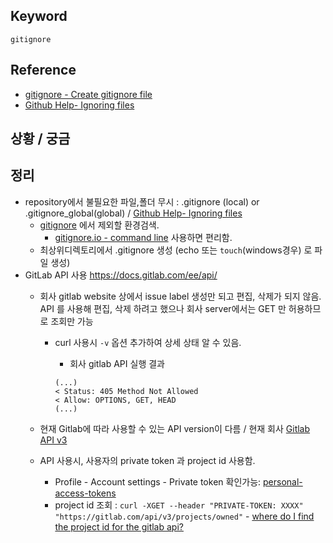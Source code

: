 ## Keyword
`gitignore`

## Reference
- [gitignore - Create gitignore file](https://www.gitignore.io)
- [Github Help- Ignoring files](https://help.github.com/articles/ignoring-files/)

## 상황 / 궁금

## 정리
- repository에서 불필요한 파일,폴더 무시 : .gitignore (local) or .gitignore_global(global) / [Github Help- Ignoring files](https://help.github.com/articles/ignoring-files/)
  - [gitignore](https://www.gitignore.io) 에서 제외할 환경검색.
    - [gitignore.io - command line](https://www.gitignore.io/docs) 사용하면 편리함.
  - 최상위디렉토리에서 .gitignore 생성 (echo 또는 `touch`(windows경우) 로 파일 생성)  
- GitLab API 사용 https://docs.gitlab.com/ee/api/ 
  - 회사 gitlab website 상에서 issue label 생성만 되고 편집, 삭제가 되지 않음. API 를 사용해 편집, 삭제 하려고 했으나  회사 server에서는 GET 만 허용하므로 조회만 가능
    - curl 사용시 `-v` 옵션 추가하여 상세 상태 알 수 있음. 
      - 회사 gitlab API 실행 결과

      ```
      (...)
      < Status: 405 Method Not Allowed
      < Allow: OPTIONS, GET, HEAD
      (...)
      ```
  
  - 현재 Gitlab에 따라 사용할 수 있는 API version이 다름 / 현재 회사 [Gitlab API v3](https://gitlab.com/gitlab-org/gitlab-ce/blob/8-16-stable/doc/api/README.md)
  - API 사용시, 사용자의 private token 과 project id 사용함. 
    - Profile - Account settings - Private token 확인가능: [personal-access-tokens](https://docs.gitlab.com/ee/user/profile/personal_access_tokens.html) 
    - project id 조회 : `curl -XGET --header "PRIVATE-TOKEN: XXXX" "https://gitlab.com/api/v3/projects/owned"`  - [where do I find the project id for the gitlab api?](https://stackoverflow.com/questions/39559689/where-do-i-find-the-project-id-for-the-gitlab-api)
